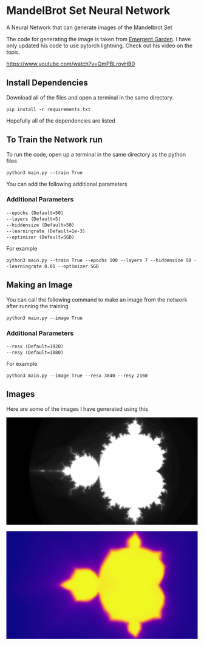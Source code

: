 # MandelBrot Set Neural Network
A Neural Network that can generate images of the Mandelbrot Set

The code for generating the image is taken from [Emergent Garden](https://github.com/MaxRobinsonTheGreat). I have only updated his code to use pytorch lightning. Check out his video on the topic.

https://www.youtube.com/watch?v=QmPBLroyHB0

## Install Dependencies

Download all of the files and open a terminal in the same directory.
```
pip install -r requirements.txt
```
Hopefully all of the dependencies are listed

## To Train the Network run

To run the code, open up a terminal in the same directory as the python files

```
python3 main.py --train True 
```
You can add the following additional parameters

### Additional Parameters
```
--epochs (Default=50)
--layers (Default=5)
--hiddensize (Default=50)
--learningrate (Default=1e-3)
--optimizer (Default=SGD)
```

For example
```
python3 main.py --train True --epochs 100 --layers 7 --hiddensize 50 --learningrate 0.01 --optimizer SGD
```

## Making an Image

You can call the following command to make an image from the network after running the training

```
python3 main.py --image True
```
### Additional Parameters
```
--resx (Default=1920)
--resy (Default=1080)
```

For example
```
python3 main.py --image True --resx 3840 --resy 2160
```

## Images

Here are some of the images I have generated using this

![Mandelbrot set image](/images/render1_grey.png)

![Mandelbrot set image](/images/render.png)
